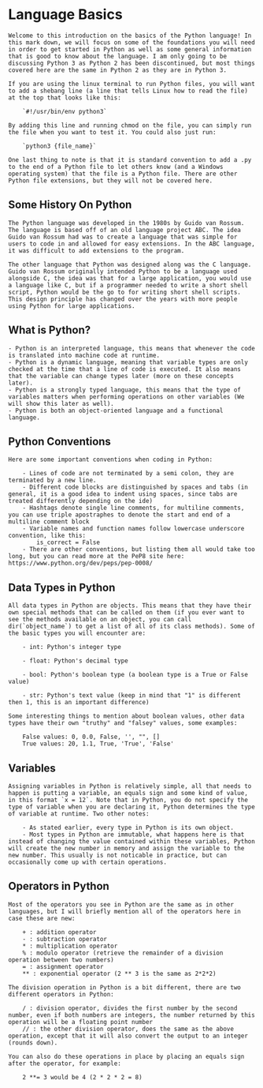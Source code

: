 # Language Basics

    Welcome to this introduction on the basics of the Python language! In this mark down, we will focus on some of the foundations you will need in order to get started in Python as well as some general information that is good to know about the language. I am only going to be discussing Python 3 as Python 2 has been discontinued, but most things covered here are the same in Python 2 as they are in Python 3.

    If you are using the linux terminal to run Python files, you will want to add a shebang line (a line that tells Linux how to read the file) at the top that looks like this:

        `#!/usr/bin/env python3`

    By adding this line and running chmod on the file, you can simply run the file when you want to test it. You could also just run:

        `python3 {file_name}`

    One last thing to note is that it is standard convention to add a .py to the end of a Python file to let others know (and a Windows operating system) that the file is a Python file. There are other Python file extensions, but they will not be covered here.

## Some History On Python

    The Python language was developed in the 1980s by Guido van Rossum. The language is based off of an old language project ABC. The idea Guido van Rossum had was to create a language that was simple for users to code in and allowed for easy extensions. In the ABC language, it was difficult to add extensions to the program. 

    The other language that Python was designed along was the C language. Guido van Rossum originally intended Python to be a language used alongside C, the idea was that for a large application, you would use a language like C, but if a programmer needed to write a short shell script, Python would be the go to for writing short shell scripts. This design principle has changed over the years with more people using Python for large applications.

## What is Python? 

    - Python is an interpreted language, this means that whenever the code is translated into machine code at runtime.
    - Python is a dynamic language, meaning that variable types are only checked at the time that a line of code is executed. It also means that the variable can change types later (more on these concepts later).
    - Python is a strongly typed language, this means that the type of variables matters when performing operations on other variables (We will show this later as well).
    - Python is both an object-oriented language and a functional language.

## Python Conventions

    Here are some important conventions when coding in Python:

        - Lines of code are not terminated by a semi colon, they are terminated by a new line.
        - Different code blocks are distinguished by spaces and tabs (in general, it is a good idea to indent using spaces, since tabs are treated differently depending on the ide)
        - Hashtags denote single line comments, for multiline comments, you can use triple apostraphes to denote the start and end of a multiline comment block
        - Variable names and function names follow lowercase underscore convention, like this:
            is_correct = False
        - There are other conventions, but listing them all would take too long, but you can read more at the PeP8 site here: https://www.python.org/dev/peps/pep-0008/
        

## Data Types in Python

    All data types in Python are objects. This means that they have their own special methods that can be called on them (if you ever want to see the methods available on an object, you can call dir(`object_name`) to get a list of all of its class methods). Some of the basic types you will encounter are:

        - int: Python's integer type

        - float: Python's decimal type

        - bool: Python's boolean type (a boolean type is a True or False value)

        - str: Python's text value (keep in mind that "1" is different then 1, this is an important difference)

    Some interesting things to mention about boolean values, other data types have their own "truthy" and "falsey" values, some examples:

        False values: 0, 0.0, False, '', "", []
        True values: 20, 1.1, True, 'True', 'False'

## Variables

    Assigning variables in Python is relatively simple, all that needs to happen is putting a variable, an equals sign and some kind of value, in this format `x = 12`. Note that in Python, you do not specify the type of variable when you are declaring it, Python determines the type of variable at runtime. Two other notes:

        - As stated earlier, every type in Python is its own object.
        - Most types in Python are immutable, what happens here is that instead of changing the value contained within these variables, Python will create the new number in memory and assign the variable to the new number. This usually is not noticable in practice, but can occasionally come up with certain operations.

## Operators in Python

    Most of the operators you see in Python are the same as in other languages, but I will briefly mention all of the operators here in case these are new:
        
        + : addition operator
        - : subtraction operator
        * : multiplication operator
        % : modulo operator (retrieve the remainder of a division operation between two numbers)
        = : assignment operator
        ** : exponential operator (2 ** 3 is the same as 2*2*2)

    The division operation in Python is a bit different, there are two different operators in Python:

        / : division operator, divides the first number by the second number, even if both numbers are integers, the number returned by this operation will be a floating point number
        // : the other division operator, does the same as the above operation, except that it will also convert the output to an integer (rounds down).

    You can also do these operations in place by placing an equals sign after the operator, for example:

        2 **= 3 would be 4 (2 * 2 * 2 = 8)

    






